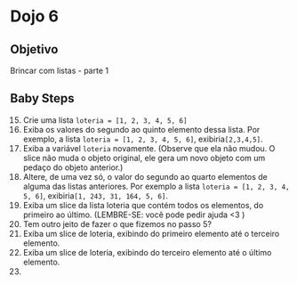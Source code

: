 # Dojo 6

## Objetivo
Brincar com listas - parte 1


## Baby Steps

15. Crie uma lista ```loteria = [1, 2, 3, 4, 5, 6]```
16. Exiba os valores do segundo ao quinto elemento dessa lista. Por exemplo, a lista ```loteria = [1, 2, 3, 4, 5, 6]```, exibiria```[2,3,4,5]```. 
17. Exiba a variável ```loteria``` novamente. (Observe que ela não mudou. O slice não muda o objeto original, ele gera um novo objeto com um pedaço do objeto anterior.)
16. Altere, de uma vez só, o valor do segundo ao quarto elementos de alguma das listas anteriores. Por exemplo a lista ```loteria = [1, 2, 3, 4, 5, 6]```, exibiria```[1, 243, 31, 164, 5, 6]```.
17. Exiba um slice da lista loteria que contém todos os elementos, do primeiro ao último. (LEMBRE-SE: você pode pedir ajuda <3 ) 
5.  Tem outro jeito de fazer o que fizemos no passo 5?
6.  Exiba um slice de loteria, exibindo do primeiro elemento até o terceiro elemento. 
7.  Exiba um slice de loteria, exibindo do terceiro elemento até o último elemento. 
8.  


